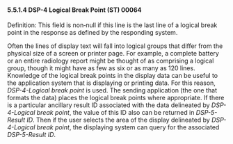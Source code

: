 #### 5.5.1.4 DSP-4 Logical Break Point (ST) 00064 

Definition: This field is non‑null if this line is the last line of a logical break point in the response as defined by the responding system.

Often the lines of display text will fall into logical groups that differ from the physical size of a screen or printer page. For example, a complete battery or an entire radiology report might be thought of as comprising a logical group, though it might have as few as six or as many as 120 lines. Knowledge of the logical break points in the display data can be useful to the application system that is displaying or printing data. For this reason, _DSP-4-Logical break point_ is used. The sending application (the one that formats the data) places the logical break points where appropriate. If there is a particular ancillary result ID associated with the data delineated by _DSP-4-Logical break point_, the value of this ID also can be returned in _DSP-5-Result ID_. Then if the user selects the area of the display delineated by _DSP-4-Logical break point_, the displaying system can query for the associated _DSP-5-Result ID_.

